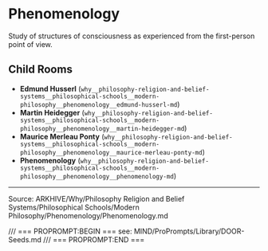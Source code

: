 # Phenomenology

Study of structures of consciousness as experienced from the first-person point of view.

## Child Rooms
- **Edmund Husserl** (`why__philosophy-religion-and-belief-systems__philosophical-schools__modern-philosophy__phenomenology__edmund-husserl-md`)
- **Martin Heidegger** (`why__philosophy-religion-and-belief-systems__philosophical-schools__modern-philosophy__phenomenology__martin-heidegger-md`)
- **Maurice Merleau Ponty** (`why__philosophy-religion-and-belief-systems__philosophical-schools__modern-philosophy__phenomenology__maurice-merleau-ponty-md`)
- **Phenomenology** (`why__philosophy-religion-and-belief-systems__philosophical-schools__modern-philosophy__phenomenology__phenomenology-md`)

---
Source: ARKHIVE/Why/Philosophy Religion and Belief Systems/Philosophical Schools/Modern Philosophy/Phenomenology/Phenomenology.md

/// === PROPROMPT:BEGIN ===
see: MIND/ProPrompts/Library/DOOR-Seeds.md
/// === PROPROMPT:END ===
